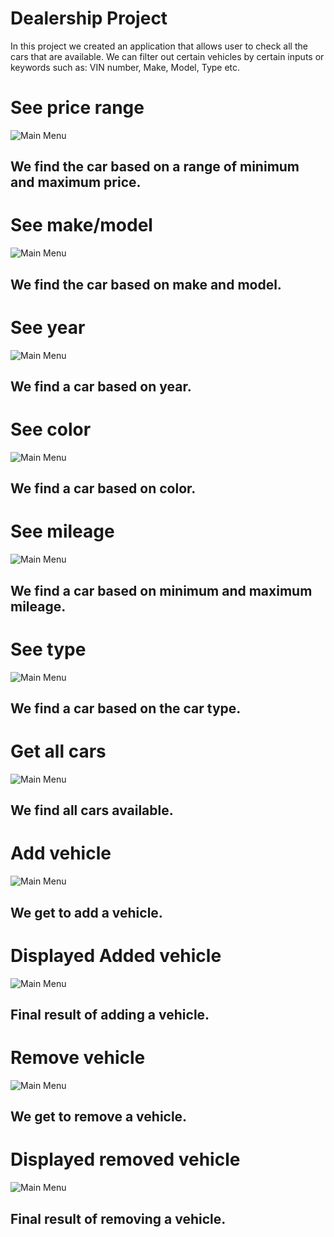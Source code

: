 # Dealership Project

In this project we created an application that allows user to check all the cars that are available. 
We can filter out certain vehicles by certain inputs or keywords such as: VIN number, Make, Model, Type etc.

# See price range
![Main Menu](Images/menuOption1.png)

We find the car based on a range of minimum and maximum price.
---

# See make/model
![Main Menu](Images/menuOption2.png)

We find the car based on make and model.
---

# See year
![Main Menu](Images/menuOption3.png)

We find a car based on year.
---

# See color
![Main Menu](Images/menuOption4.png)

We find a car based on color.
---

# See mileage
![Main Menu](Images/menuOption5.png)

We find a car based on minimum and maximum mileage.
---

# See type
![Main Menu](Images/menuOption6.png)

We find a car based on the car type.
---

# Get all cars
![Main Menu](Images/menuOption7.png)

We find all cars available.
---

# Add vehicle
![Main Menu](Images/menuOption8Part1.png)

We get to add a vehicle.
---

# Displayed Added vehicle
![Main Menu](Images/menuOption8Part2.png)

Final result of adding a vehicle.
---

# Remove vehicle
![Main Menu](Images/menuOption9Part1.png)

We get to remove a vehicle. 
--- 

# Displayed removed vehicle 
![Main Menu](Images/menuOption9Part2.png)

Final result of removing a vehicle.
---
